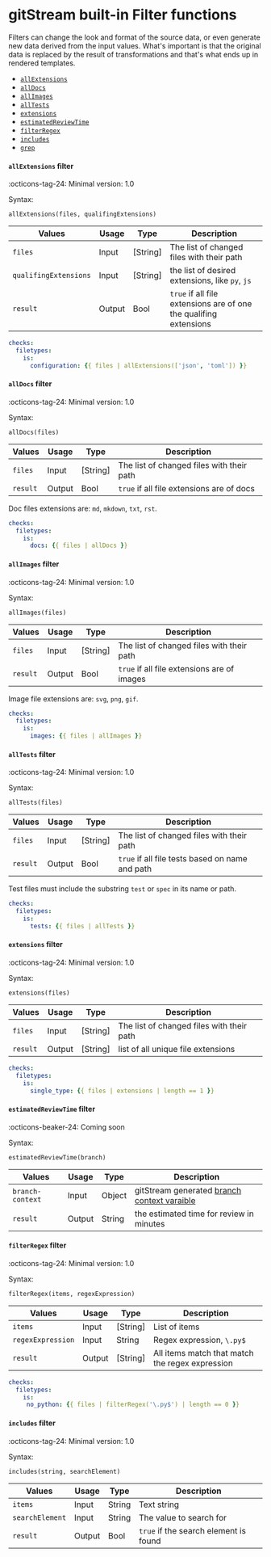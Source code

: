 # gitStream built-in Filter functions

Filters can change the look and format of the source data, or even generate new data derived 
from the input values. What's important is that the original data is replaced by the result 
of transformations and that's what ends up in rendered templates.

- [`allExtensions`](#allExtensions-filter)
- [`allDocs`](#allDocs-filter)
- [`allImages`](#allImages-filter)
- [`allTests`](#allTests-filter)
- [`extensions`](#extensions-filter)
- [`estimatedReviewTime`](#estimatedReviewTime-filter)
- [`filterRegex`](#filterRegex-filter)
- [`includes`](#includes-filter)
- [`grep`](#grep-filter)

#### `allExtensions` filter

:octicons-tag-24: Minimal version: 1.0

Syntax: 
```
allExtensions(files, qualifingExtensions)
```

| Values                 | Usage   | Type      | Description                                     |
| ---------------------- | --------|-----------|------------------------------------------------ |
| `files`                | Input   | [String]  | The list of changed files with their path       |
| `qualifingExtensions`  | Input   | [String]  | the list of desired extensions, like `py`, `js` |
| `result`               | Output  | Bool      | `true` if all file extensions are of one the qualifing extensions |

```yaml
checks:
  filetypes:
    is:
      configuration: {{ files | allExtensions(['json', 'toml']) }}
```

#### `allDocs` filter

:octicons-tag-24: Minimal version: 1.0

Syntax: 
```
allDocs(files)
```

| Values                 | Usage    | Type      | Description                                     |
| ---------------------- | ---------|-----------|------------------------------------------------ |
| `files`                | Input    | [String]  | The list of changed files with their path       |
| `result`               | Output   | Bool      | `true` if all file extensions are of docs       |

Doc files extensions are: `md`, `mkdown`, `txt`, `rst`.

```yaml
checks:
  filetypes:
    is:
      docs: {{ files | allDocs }}
```

#### `allImages` filter

:octicons-tag-24: Minimal version: 1.0

Syntax: 
```
allImages(files)
```

| Values                 | Usage    | Type      | Description                                     |
| ---------------------- | ---------|-----------|------------------------------------------------ |
| `files`                | Input    | [String]  | The list of changed files with their path       |
| `result`               | Output   | Bool      | `true` if all file extensions are of images     |

Image file extensions are: `svg`, `png`, `gif`.

```yaml
checks:
  filetypes:
    is:
      images: {{ files | allImages }}
```

#### `allTests` filter

:octicons-tag-24: Minimal version: 1.0

Syntax: 
```
allTests(files)
```

| Values                 | Usage    | Type      | Description                                     |
| ---------------------- | ---------|-----------|------------------------------------------------ |
| `files`                | Input    | [String]  | The list of changed files with their path       |
| `result`               | Output   | Bool      | `true` if all file tests based on name and path |

Test files must include the substring `test` or `spec` in its name or path.

```yaml
checks:
  filetypes:
    is:
      tests: {{ files | allTests }}
```

#### `extensions` filter

:octicons-tag-24: Minimal version: 1.0

Syntax: 
```
extensions(files)
```

| Values                 | Usage    | Type      | Description                                     |
| ---------------------- | ---------|-----------|------------------------------------------------ |
| `files`                | Input    | [String]  | The list of changed files with their path       |
| `result`               | Output   | [String]  | list of all unique file extensions              |

```yaml
checks:
  filetypes:
    is:
      single_type: {{ files | extensions | length == 1 }}
```

#### `estimatedReviewTime` filter

:octicons-beaker-24: Coming soon

Syntax: 
```
estimatedReviewTime(branch)
```

| Values                 | Usage    | Type      | Description                                     |
| ---------------------- | ---------|-----------|------------------------------------------------ |
| `branch-context`       | Input    | Object    | gitStream generated [branch context varaible](20_reference#branch-context) |
| `result`               | Output   | String    | the estimated time for review in minutes |

#### `filterRegex` filter

:octicons-tag-24: Minimal version: 1.0

Syntax: 
```
filterRegex(items, regexExpression)
```

| Values        | Usage    | Type      | Description                                     |
| ------------- | ---------|-----------|------------------------------------------------ |
| `items`       | Input    | [String]  | List of items                                   |
| `regexExpression` | Input    | String    | Regex expression, `\.py$`                           |
| `result`      | Output   | [String]      | All items match that match the regex expression      |

```yaml
checks:
  filetypes:
    is:
     no_python: {{ files | filterRegex('\.py$') | length == 0 }}
```

#### `includes` filter

:octicons-tag-24: Minimal version: 1.0

Syntax: 
```
includes(string, searchElement)
```

| Values          | Usage    | Type      | Description                                     |
| ----------------| ---------|-----------|------------------------------------------------ |
| `items`         | Input    | String    | Text string                                     |
| `searchElement` | Input    | String    | The value to search for                         |
| `result`        | Output   | Bool      | `true` if the search element is found           |
